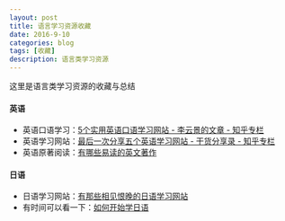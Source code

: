 ```yaml
---
layout: post
title: 语言学习资源收藏 
date: 2016-9-10
categories: blog
tags: [收藏]
description: 语言类学习资源 
---
```



这里是语言类学习资源的收藏与总结 

#### 英语

- 英语口语学习：[5个实用英语口语学习网站 - 李云景的文章 - 知乎专栏](https://zhuanlan.zhihu.com/p/21836320?refer=c_43889900)
- 英语学习网站：[最后一次分享五个英语学习网站 - 干货分享录 - 知乎专栏](https://zhuanlan.zhihu.com/p/22156395?refer=c_43889900)
- 英语原著阅读：[有哪些易读的英文著作](https://www.zhihu.com/question/24327190)



#### 日语 

- 日语学习网站：[有那些相见恨晚的日语学习网站](https://zhuanlan.zhihu.com/p/22125279)
- 有时间可以看一下：[如何开始学日语](https://www.zhihu.com/question/19773175)
